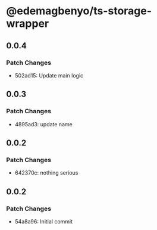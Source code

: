 # @edemagbenyo/ts-storage-wrapper

## 0.0.4

### Patch Changes

- 502ad15: Update main logic

## 0.0.3

### Patch Changes

- 4895ad3: update name

## 0.0.2

### Patch Changes

- 642370c: nothing serious

## 0.0.2

### Patch Changes

- 54a8a96: Initial commit
